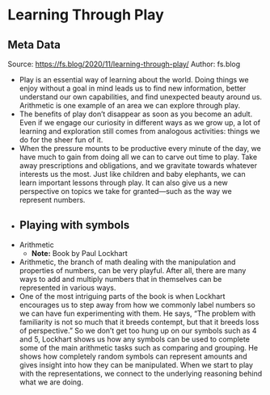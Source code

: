 # Learning Through Play

## Meta Data

Source:  https://fs.blog/2020/11/learning-through-play/ 
Author: fs.blog

- Play is an essential way of learning about the world. Doing things we enjoy without a goal in mind leads us to find new information, better understand our own capabilities, and find unexpected beauty around us. Arithmetic is one example of an area we can explore through play.
- The benefits of play don’t disappear as soon as you become an adult. Even if we engage our curiosity in different ways as we grow up, a lot of learning and exploration still comes from analogous activities: things we do for the sheer fun of it.
- When the pressure mounts to be productive every minute of the day, we have much to gain from doing all we can to carve out time to play. Take away prescriptions and obligations, and we gravitate towards whatever interests us the most. Just like children and baby elephants, we can learn important lessons through play. It can also give us a new perspective on topics we take for granted—such as the way we represent numbers.
- ## Playing with symbols
- Arithmetic
    - **Note:** Book by Paul Lockhart
- Arithmetic, the branch of math dealing with the manipulation and properties of numbers, can be very playful. After all, there are many ways to add and multiply numbers that in themselves can be represented in various ways.
- One of the most intriguing parts of the book is when Lockhart encourages us to step away from how we commonly label numbers so we can have fun experimenting with them. He says, “The problem with familiarity is not so much that it breeds contempt, but that it breeds loss of perspective.” So we don’t get too hung up on our symbols such as 4 and 5, Lockhart shows us how any symbols can be used to complete some of the main arithmetic tasks such as comparing and grouping. He shows how completely random symbols can represent amounts and gives insight into how they can be manipulated.
  When we start to play with the representations, we connect to the underlying reasoning behind what we are doing.
